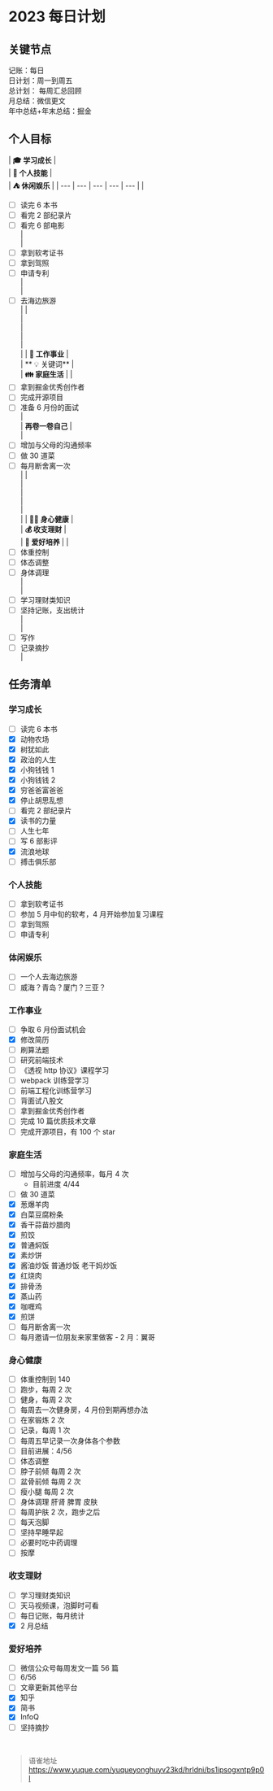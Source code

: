 # 2023 每日计划
## 关键节点

记账：每日  
日计划：周一到周五  
总计划： 每周汇总回顾  
月总结：微信更文  
年中总结+年末总结：掘金

## 个人目标

| **🎓 学习成长** |  
 | **🎢 个人技能** |  
 | **⛺️ 休闲娱乐** |
| --- | --- | --- | --- | --- |
|

- [ ] 读完 6 本书
- [ ] 看完 2 部纪录片
- [ ] 看完 6 部电影  
      |  
      |
- [ ] 拿到软考证书
- [ ] 拿到驾照
- [ ] 申请专利  
      |  
      |
- [ ] 去海边旅游  
       |
      |  
       |  
       |  
       |  
       |  
       |
      | **📃 工作事业** |  
       | ** 💡 关键词** |  
       | **👪 家庭生活** |
      |
- [ ] 拿到掘金优秀创作者
- [ ] 完成开源项目
- [ ] 准备 6 月份的面试  
      |  
      | **再卷一卷自己** |  
      |
- [ ] 增加与父母的沟通频率
- [ ] 做 30 道菜
- [ ] 每月断舍离一次  
       |
      |  
       |  
       |  
       |  
       |  
       |
      | **🧘‍♀️ 身心健康** |  
       | **💰 收支理财** |  
       | **👭 爱好培养** |
      |
- [ ] 体重控制
- [ ] 体态调整
- [ ] 身体调理  
      |  
      |
- [ ] 学习理财类知识
- [ ] 坚持记账，支出统计  
      |  
      |
- [ ] 写作
- [ ] 记录摘抄  
      |

## 任务清单

### 学习成长

- [ ] 读完 6 本书
- [x] 动物农场
- [x] 树犹如此
- [x] 政治的人生
- [x] 小狗钱钱 1
- [x] 小狗钱钱 2
- [x] 穷爸爸富爸爸
- [x] 停止胡思乱想
- [ ] 看完 2 部纪录片
- [x] 读书的力量
- [ ] 人生七年
- [ ] 写 6 部影评
- [x] 流浪地球
- [ ] 搏击俱乐部

### 个人技能

- [ ] 拿到软考证书
- [ ] 参加 5 月中旬的软考，4 月开始参加复习课程
- [ ] 拿到驾照
- [ ] 申请专利

### 体闲娱乐

- [ ] 一个人去海边旅游
- [ ] 威海？青岛？厦门？三亚？

### 工作事业

- [ ] 争取 6 月份面试机会
- [x] 修改简历
- [ ] 刷算法题
- [ ] 研究前端技术
- [ ] 《透视 http 协议》课程学习
- [ ] webpack 训练营学习
- [ ] 前端工程化训练营学习
- [ ] 背面试八股文
- [ ] 拿到掘金优秀创作者
- [ ] 完成 10 篇优质技术文章
- [ ] 完成开源项目，有 100 个 star

### 家庭生活

- [ ] 增加与父母的沟通频率，每月 4 次
  - 目前进度 4/44
- [ ] 做 30 道菜
- [x] 葱爆羊肉
- [x] 白菜豆腐粉条
- [x] 香干蒜苗炒腊肉
- [x] 煎饺
- [x] 普通焖饭
- [x] 素炒饼
- [x] 酱油炒饭 普通炒饭 老干妈炒饭
- [x] 红烧肉
- [x] 排骨汤
- [x] 蒸山药
- [x] 咖喱鸡
- [x] 煎饼
- [ ] 每月断舍离一次
- [ ] 每月邀请一位朋友来家里做客 - 2 月：翼哥

### 身心健康

- [ ] 体重控制到 140
- [ ] 跑步，每周 2 次
- [ ] 健身，每周 2 次
- [ ] 每周去一次健身房，4 月份到期再想办法
- [ ] 在家锻炼 2 次
- [ ] 记录，每周 1 次
- [ ] 每周五早记录一次身体各个参数
- [ ] 目前进展：4/56
- [ ] 体态调整
- [ ] 脖子前倾 每周 2 次
- [ ] 盆骨前倾 每周 2 次
- [ ] 瘦小腿 每周 2 次
- [ ] 身体调理 肝肾 脾胃 皮肤
- [ ] 每周护肤 2 次，跑步之后
- [ ] 每天泡脚
- [ ] 坚持早睡早起
- [ ] 必要时吃中药调理
- [ ] 按摩

### 收支理财

- [ ] 学习理财类知识
- [ ] 天马视频课，泡脚时可看
- [ ] 每日记账，每月统计
- [x] 2 月总结

### 爱好培养

- [ ] 微信公众号每周发文一篇 56 篇
- [ ] 6/56
- [ ] 文章更新其他平台
- [x] 知乎
- [x] 简书
- [x] InfoQ
- [ ] 坚持摘抄

<br>
  
> 语雀地址 https://www.yuque.com/yuqueyonghuyv23kd/hrldni/bs1ipsogxntp9p0l